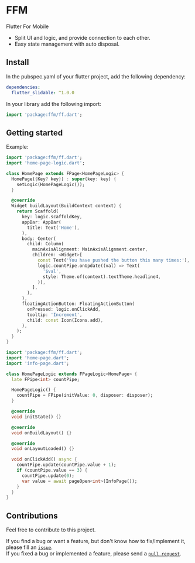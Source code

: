 <!-- 
Publish to pub.dev
1. Edit version on pubspec.yaml
2. Add information on CHANGELOG.md
3. Check the package
   $ fvm flutter pub publish --dry-run
4. Publish to pub.dev
   $ fvm flutter pub publish


Flutter commands:
- Get all dependencies:
  $ fvm flutter pub get 
-->


# FFM
Flutter For Mobile  
* Split UI and logic, and provide connection to each other.
* Easy state management with auto disposal.

## Install
In the pubspec.yaml of your flutter project, add the following dependency:
```yaml
dependencies:
  flutter_slidable: ^1.0.0
```
In your library add the following import:
```dart
import 'package:ffm/ff.dart';
```


## Getting started
Example:
```dart
import 'package:ffm/ff.dart';
import 'home-page-logic.dart';

class HomePage extends FPage<HomePageLogic> {
  HomePage({Key? key}) : super(key: key) {
    setLogic(HomePageLogic());
  }

  @override
  Widget buildLayout(BuildContext context) {
    return Scaffold(
      key: logic.scaffoldKey,
      appBar: AppBar(
        title: Text('Home'),
      ),
      body: Center(
        child: Column(
          mainAxisAlignment: MainAxisAlignment.center,
          children: <Widget>[
            const Text('You have pushed the button this many times:'),
            logic.countPipe.onUpdate((val) => Text(
              '$val',
              style: Theme.of(context).textTheme.headline4,
            )),
          ],
        ),
      ),
      floatingActionButton: FloatingActionButton(
        onPressed: logic.onClickAdd,
        tooltip: 'Increment',
        child: const Icon(Icons.add),
      ),
    );
  }
}
```

```dart
import 'package:ffm/ff.dart';
import 'home-page.dart';
import 'info-page.dart';

class HomePageLogic extends FPageLogic<HomePage> {
  late FPipe<int> countPipe;

  HomePageLogic() {
    countPipe = FPipe(initValue: 0, disposer: disposer);
  }

  @override
  void initState() {}

  @override
  void onBuildLayout() {}

  @override
  void onLayoutLoaded() {}

  void onClickAdd() async {
    countPipe.update(countPipe.value + 1);
    if (countPipe.value == 3) {
      countPipe.update(0);
      var value = await pageOpen<int>(InfoPage());
    }
  }
}
```


## Contributions
Feel free to contribute to this project.

If you find a bug or want a feature, but don't know how to fix/implement it, please fill an [`issue`](https://github.com/andypangaribuan/FFM/issues).  
If you fixed a bug or implemented a feature, please send a [`pull request`](https://github.com/andypangaribuan/FFM/pulls).
